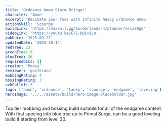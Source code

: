 ```yaml
---
title: 'Ordnance Amon Storm Bringer'
character: 'Amon'
excerpt: 'Decimate your foes with infinite heavy ordnance ammo.'
actionSkill: 'Scourge'
buildLink: 'https://maxroll.gg/borderlands-4/planner/erixs0g6'
videoLink: 'https://youtu.be/E7E-DQiviL0'
pubDate: '2025-09-27'
updatedDate: '2025-10-14'
redTree: 23
greenTree: 0
blueTree: 26
requiredDLCs: []
creator: 'Moxsy'
reviewer: 'gosferano'
mobbingRating: 4
bossingRating: 3
uvhFallof: 5
tags: ['amon', 'ordnance', 'tanky', 'scourge', 'endgame', 'leveling']
heroImage: '../../assets/build-hero-image-placeholder.jpg'
---
```


Top tier mobbing and bossing build suitable for all of the endgame content.
With first specing into blue tree up to Primal Surge, can be a good leveling build if starting from level 30.
